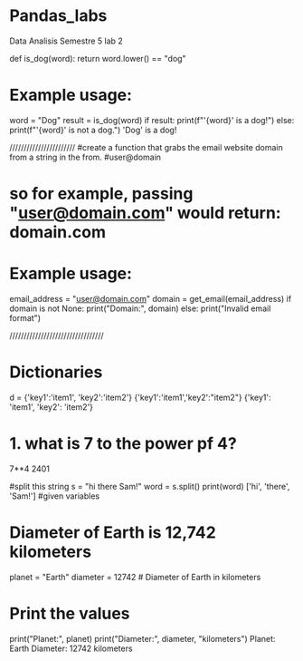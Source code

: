 # Pandas_labs
Data Analisis Semestre 5 lab 2

def is_dog(word):
    return word.lower() == "dog"
# Example usage:
word = "Dog"
result = is_dog(word)
if result:
    print(f"'{word}' is a dog!")
else:
    print(f"'{word}' is not a dog.")
'Dog' is a dog!

///////////////////////
#create a function that grabs the email website domain from a string in the from.
#user@domain 
# so for example, passing "user@domain.com" would return: domain.com


# Example usage:
email_address = "user@domain.com"
domain = get_email(email_address)
if domain is not None:
    print("Domain:", domain)
else:
    print("Invalid email format")


/////////////////////////////////

# Dictionaries
d = {'key1':'item1', 'key2':'item2'}
{'key1':'item1','key2':"item2"}
{'key1': 'item1', 'key2': 'item2'}


# 1. what is 7 to the power pf 4?
7**4
2401


#split this string
s = "hi there Sam!"
word = s.split()
print(word)
['hi', 'there', 'Sam!']
#given variables 


# Diameter of Earth is 12,742 kilometers
planet = "Earth"
diameter = 12742  # Diameter of Earth in kilometers
# Print the values
print("Planet:", planet)
print("Diameter:", diameter, "kilometers")
Planet: Earth
Diameter: 12742 kilometers








